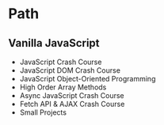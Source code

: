 # Path

## Vanilla JavaScript

- JavaScript Crash Course
- JavaScript DOM Crash Course
- JavaScript Object-Oriented Programming
- High Order Array Methods
- Async JavaScript Crash Course
- Fetch API & AJAX Crash Course
- Small Projects
